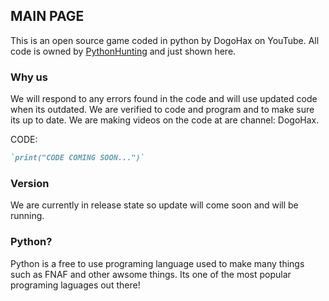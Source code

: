 ## MAIN PAGE

This is an open source game coded in python by DogoHax on YouTube. All code is owned by [PythonHunting](https://pythonhunting.github.io/) and just shown here.

### Why us

We will respond to any errors found in the code and will use updated code when its outdated. We are verified to code and program and to make sure its up to date. We are making videos on the code at are channel: DogoHax.


CODE:
```markdown
`print("CODE COMING SOON...")`
```

### Version
We are currently in release state so update will come soon and will be running.

### Python?
Python is a free to use programing language used to make many things such as FNAF and other awsome things. Its one of the most popular programing laguages out there!
